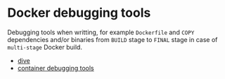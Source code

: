 # Docker debugging tools

Debugging tools when writting, for example `Dockerfile` and `COPY` dependencies and/or binaries from `BUILD` stage to `FINAL` stage in case of `multi-stage` Docker build.

- [dive](https://github.com/wagoodman/dive)
- [container debugging tools](https://iximiuz.ck.page/posts/container-tools-tips-and-tricks-issue-2)
